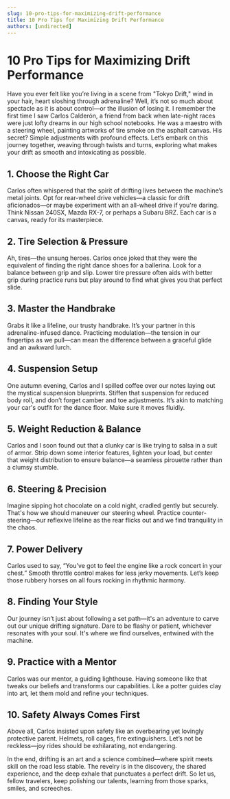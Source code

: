 ```yaml
---
slug: 10-pro-tips-for-maximizing-drift-performance
title: 10 Pro Tips for Maximizing Drift Performance
authors: [undirected]
---
```


# 10 Pro Tips for Maximizing Drift Performance

Have you ever felt like you’re living in a scene from "Tokyo Drift," wind in your hair, heart sloshing through adrenaline? Well, it’s not so much about spectacle as it is about control—or the illusion of losing it. I remember the first time I saw Carlos Calderón, a friend from back when late-night races were just lofty dreams in our high school notebooks. He was a maestro with a steering wheel, painting artworks of tire smoke on the asphalt canvas. His secret? Simple adjustments with profound effects. Let’s embark on this journey together, weaving through twists and turns, exploring what makes your drift as smooth and intoxicating as possible.

## 1. Choose the Right Car

Carlos often whispered that the spirit of drifting lives between the machine’s metal joints. Opt for rear-wheel drive vehicles—a classic for drift aficionados—or maybe experiment with an all-wheel drive if you're daring. Think Nissan 240SX, Mazda RX-7, or perhaps a Subaru BRZ. Each car is a canvas, ready for its masterpiece.

## 2. Tire Selection & Pressure

Ah, tires—the unsung heroes. Carlos once joked that they were the equivalent of finding the right dance shoes for a ballerina. Look for a balance between grip and slip. Lower tire pressure often aids with better grip during practice runs but play around to find what gives you that perfect slide.

## 3. Master the Handbrake

Grabs it like a lifeline, our trusty handbrake. It’s your partner in this adrenaline-infused dance. Practicing modulation—the tension in our fingertips as we pull—can mean the difference between a graceful glide and an awkward lurch.

## 4. Suspension Setup

One autumn evening, Carlos and I spilled coffee over our notes laying out the mystical suspension blueprints. Stiffen that suspension for reduced body roll, and don’t forget camber and toe adjustments. It’s akin to matching your car's outfit for the dance floor. Make sure it moves fluidly.

## 5. Weight Reduction & Balance

Carlos and I soon found out that a clunky car is like trying to salsa in a suit of armor. Strip down some interior features, lighten your load, but center that weight distribution to ensure balance—a seamless pirouette rather than a clumsy stumble.

## 6. Steering & Precision

Imagine sipping hot chocolate on a cold night, cradled gently but securely. That's how we should maneuver our steering wheel. Practice counter-steering—our reflexive lifeline as the rear flicks out and we find tranquility in the chaos.

## 7. Power Delivery

Carlos used to say, “You’ve got to feel the engine like a rock concert in your chest.” Smooth throttle control makes for less jerky movements. Let’s keep those rubbery horses on all fours rocking in rhythmic harmony.

## 8. Finding Your Style

Our journey isn’t just about following a set path—it's an adventure to carve out our unique drifting signature. Dare to be flashy or patient, whichever resonates with your soul. It's where we find ourselves, entwined with the machine.

## 9. Practice with a Mentor

Carlos was our mentor, a guiding lighthouse. Having someone like that tweaks our beliefs and transforms our capabilities. Like a potter guides clay into art, let them mold and refine your techniques.

## 10. Safety Always Comes First

Above all, Carlos insisted upon safety like an overbearing yet lovingly protective parent. Helmets, roll cages, fire extinguishers. Let’s not be reckless—joy rides should be exhilarating, not endangering.

In the end, drifting is an art and a science combined—where spirit meets skill on the road less stable. The revelry is in the discovery, the shared experience, and the deep exhale that punctuates a perfect drift. So let us, fellow travelers, keep polishing our talents, learning from those sparks, smiles, and screeches.